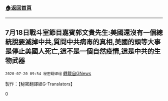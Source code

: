 ###  [:house:返回首頁](https://github.com/ourhimalayas/txt)
---

## 7月18日戰斗室節目嘉賓郭文貴先生:美國還沒有一個總統說要滅掉中共,質問中共病毒的真相,美國的頭等大事是停止美國人死亡,這不是一個自然疫情,這是中共的生物武器
`2020-07-20 09:54 秘密翻译组` [轉載自GNews](https://gnews.org/zh-hant/270447/)

製作：【秘密翻譯組G-Translators】

0
